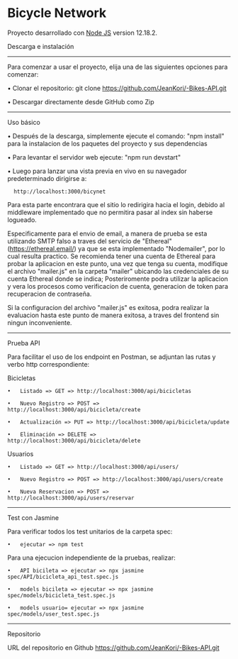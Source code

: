 # Bicycle Network

Proyecto desarrollado con [Node JS](https://nodejs.org/es/) version 12.18.2.

Descarga e instalación
___________________________________________
Para comenzar a usar el proyecto, elija una de las siguientes opciones para comenzar:

•	Clonar el repositorio: git clone https://github.com/JeanKori/-Bikes-API.git

•	Descargar directamente desde GitHub como Zip
___________________________________________

Uso básico 

•	Después de la descarga, simplemente ejecute el comando: "npm install" para la instalacion de los paquetes del proyecto y sus dependencias 

•	Para levantar el servidor web ejecute: "npm run devstart"


•	Luego para lanzar una vista previa en vivo en su navegador predeterminado dirigirse a:

      http://localhost:3000/bicynet 
      
Para esta parte encontrara que el sitio lo redirigira hacia el login, debido al middleware implementado que no permitira pasar al index sin haberse logueado.

Especificamente para el envio de email, a manera de prueba se esta utilizando SMTP falso a traves del servicio de "Ethereal" (https://ethereal.email/) ya que se esta implementado "Nodemailer", por lo cual resulta practico. Se recomienda tener una cuenta de Ethereal para probar la aplicacion en este punto, una vez que tenga su cuenta, modifique el archivo "mailer.js" en la carpeta "mailer" ubicando las credenciales de su cuenta Ethereal donde se indica; Posteriromente podra utilizar la aplicacion y vera los procesos como verificacion de cuenta, generacion de token para recuperacion de contraseña.

Si la configuracion del archivo "mailer.js" es exitosa, podra realizar la evaluacion hasta este punto de manera exitosa, a traves del frontend sin ningun inconveniente.
      
___________________________________________

Prueba API

Para facilitar el uso de los endpoint en Postman, se adjuntan las rutas y verbo http correspondiente:

Bicicletas

    •	Listado => GET => http://localhost:3000/api/bicicletas

    •	Nuevo Registro => POST => http://localhost:3000/api/bicicleta/create

    •	Actualización => PUT => http://localhost:3000/api/bicicleta/update

    •	Eliminación => DELETE => http://localhost:3000/api/bicicleta/delete
        
Usuarios

    •	Listado => GET => http://localhost:3000/api/users/
    
    •	Nuevo Registro => POST => http://localhost:3000/api/users/create
    
    •	Nueva Reservacion => POST => http://localhost:3000/api/users/reservar
  
___________________________________________

Test con Jasmine

Para verificar todos los test unitarios de la carpeta spec:

    •	ejecutar => npm test
    
Para una ejecucion independiente de la pruebas, realizar:
    
    •	API bicileta => ejecutar => npx jasmine spec/API/bicicleta_api_test.spec.js
    
    •	models bicileta => ejecutar => npx jasmine spec/models/bicicleta_test.spec.js
    
    •	models usuario= ejecutar => npx jasmine spec/models/user_test.spec.js

___________________________________________
 
 Repositorio
 
 URL del repositorio en Github https://github.com/JeanKori/-Bikes-API.git
